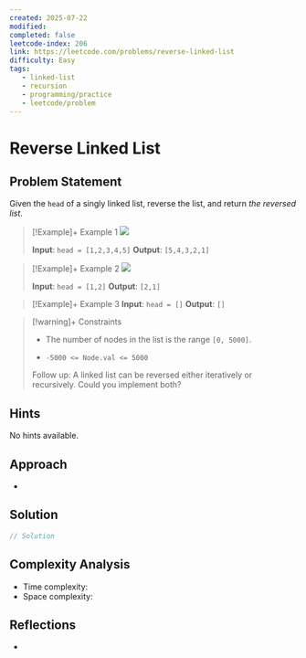 ```yaml
---
created: 2025-07-22
modified: 
completed: false
leetcode-index: 206 
link: https://leetcode.com/problems/reverse-linked-list
difficulty: Easy 
tags:
   - linked-list
   - recursion 
   - programming/practice
   - leetcode/problem
---
```

# Reverse Linked List

## Problem Statement
Given the `head` of a singly linked list, reverse the list, and return *the reversed list*.

 

>[!Example]+ Example 1
>![](https://assets.leetcode.com/uploads/2021/02/19/rev1ex1.jpg)
>
>**Input**: `head = [1,2,3,4,5]`
>**Output**: `[5,4,3,2,1]
`

>[!Example]+ Example 2
>![](https://assets.leetcode.com/uploads/2021/02/19/rev1ex2.jpg)
>
>**Input**: `head = [1,2]`
>**Output**: `[2,1]
`

>[!Example]+ Example 3
>**Input**: `head = []`
>**Output**: `[]
`

>[!warning]+ Constraints
>- The number of nodes in the list is the range `[0, 5000]`.
>
>- `-5000 <= Node.val <= 5000`
>
>
>
>
>
>
>
>
>Follow up: A linked list can be reversed either iteratively or recursively. Could you implement both?
## Hints
No hints available.
## Approach

- 
## Solution

```cpp
// Solution
```

## Complexity Analysis

- Time complexity: 
- Space complexity: 

## Reflections
- 